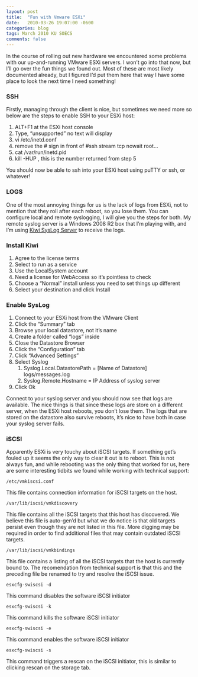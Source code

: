 ```yaml
---
layout: post
title:  "Fun with Vmware ESXi"
date:   2010-03-26 19:07:00 -0600
categories: blog
tags: March 2010 KU SOECS
comments: false
---
```

In the course of rolling out new hardware we encountered some problems with our up-and-running VMware ESXi servers. I won’t go into that now, but I’ll go over the fun things we found out. Most of these are most likely documented already, but I figured I’d put them here that way I have some place to look the next time I need something!

### SSH

Firstly, managing through the client is nice, but sometimes we need more so below are the steps to enable SSH to your ESXi host:

1. ALT+F1 at the ESXi host console
2. Type, “unsupported” no text will display
3. vi /etc/inetd.conf
4. remove the # sign in front of #ssh stream tcp nowait root…
5. cat /var/run/inetd.pid
6. kill -HUP , this is the number returned from step 5

You should now be able to ssh into your ESXi host using puTTY or ssh, or whatever!

### LOGS

One of the most annoying things for us is the lack of logs from ESXi, not to mention that they roll after each reboot, so you lose them. You can configure local and remote syslogging, I will give you the steps for both. My remote syslog server is a Windows 2008 R2 box that I’m playing with, and I’m using [Kiwi SysLog Server](http://www.kiwisyslog.com/kiwi-syslog-server-download) to receive the logs.

### Install Kiwi

1. Agree to the license terms
2. Select to run as a service
3. Use the LocalSystem account
4. Need a license for WebAccess so it’s pointless to check
5. Choose a “Normal” install unless you need to set things up different
6. Select your destination and click Install

### Enable SysLog

1. Connect to your ESXi host from the VMware Client
2. Click the “Summary” tab
3. Browse your local datastore, not it’s name
4. Create a folder called “logs” inside
5. Close the Datastore Browser
6. Click the “Configuration” tab
7. Click “Advanced Settings”
8. Select Syslog
   1. Syslog.Local.DatastorePath = [Name of Datastore] logs/messages.log
   2. Syslog.Remote.Hostname = IP Address of syslog server
9. Click Ok

Connect to your syslog server and you should now see that logs are available. The nice things is that since these logs are store on a different server, when the ESXi host reboots, you don’t lose them. The logs that are stored on the datastore also survive reboots, it’s nice to have both in case your syslog server fails.

### iSCSI

Apparently ESXi is very touchy about iSCSI targets. If something get’s fouled up it seems the only way to clear it out is to reboot. This is not always fun, and while rebooting was the only thing that worked for us, here are some interesting tidbits we found while working with technical support:

``` dos
/etc/vmkiscsi.conf
```

This file contains connection information for iSCSI targets on the host.

``` dos
/var/lib/iscsi/vmkdiscovery
```

This file contains all the iSCSI targets that this host has discovered. We believe this file is auto-gen’d but what we do notice is that old targets persist even though they are not listed in this file. More digging may be required in order to find additional files that may contain outdated iSCSI targets.

``` dos
/var/lib/iscsi/vmkbindings
```

This file contains a listing of all the iSCSI targets that the host is currently bound to. The recomendation from technical support is that this and the preceding file be renamed to try and resolve the iSCSI issue.

``` dos
esxcfg-swiscsi -d
```

This command disables the software iSCSI initiator

``` dos
esxcfg-swiscsi -k
```

This command kills the software iSCSI initiator

``` dos
esxcfg-swiscsi -e
```

This command enables the software iSCSI initiator

``` dos
esxcfg-swiscsi -s
```

This command triggers a rescan on the iSCSI initiator, this is similar to clicking rescan on the storage tab.
